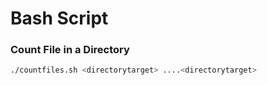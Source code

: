 # Bash Script

### Count File in a Directory
```sh
./countfiles.sh <directorytarget> ....<directorytarget>
```